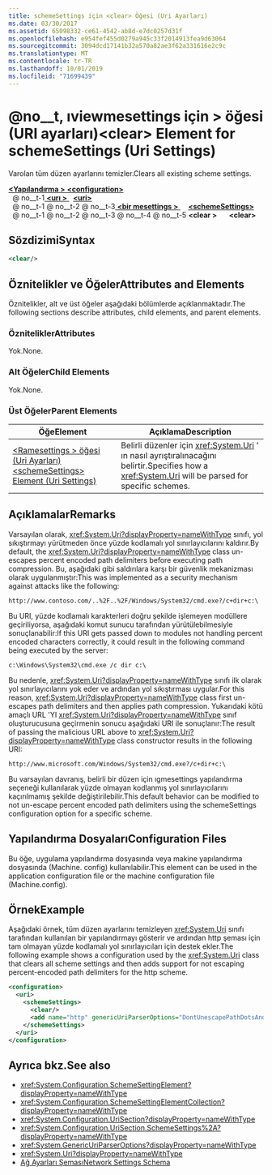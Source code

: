```yaml
---
title: schemeSettings için <clear> Öğesi (Uri Ayarları)
ms.date: 03/30/2017
ms.assetid: 65098332-ce61-4542-ab8d-e7dc0257d31f
ms.openlocfilehash: e954fef455d0279a945c33f2014913fea9d63064
ms.sourcegitcommit: 3094dcd17141b32a570a82ae3f62a331616e2c9c
ms.translationtype: MT
ms.contentlocale: tr-TR
ms.lasthandoff: 10/01/2019
ms.locfileid: "71699439"
---
```

# <a name="clear-element-for-schemesettings-uri-settings"></a><span data-ttu-id="0c4bd-102">@no__t, ıviewmesettings için > öğesi (URI ayarları)</span><span class="sxs-lookup"><span data-stu-id="0c4bd-102">\<clear> Element for schemeSettings (Uri Settings)</span></span>
<span data-ttu-id="0c4bd-103">Varolan tüm düzen ayarlarını temizler.</span><span class="sxs-lookup"><span data-stu-id="0c4bd-103">Clears all existing scheme settings.</span></span>  
  
[<span data-ttu-id="0c4bd-104"> **\<Yapılandırma >** </span><span class="sxs-lookup"><span data-stu-id="0c4bd-104">**\<configuration>**</span></span>](../configuration-element.md)  
<span data-ttu-id="0c4bd-105">&nbsp; @ no__t-1[ **\<urı >** ](uri-element-uri-settings.md)</span><span class="sxs-lookup"><span data-stu-id="0c4bd-105">&nbsp;&nbsp;[**\<uri>**](uri-element-uri-settings.md)</span></span>  
<span data-ttu-id="0c4bd-106">&nbsp; @ no__t-1 @ no__t-2 @ no__t-3[ **\<bir mesettings >** ](schemesettings-element-uri-settings.md)</span><span class="sxs-lookup"><span data-stu-id="0c4bd-106">&nbsp;&nbsp;&nbsp;&nbsp;[**\<schemeSettings>**](schemesettings-element-uri-settings.md)</span></span>  
<span data-ttu-id="0c4bd-107">&nbsp; @ no__t-1 @ no__t-2 @ no__t-3 @ no__t-4 @ no__t-5 **\<clear >**</span><span class="sxs-lookup"><span data-stu-id="0c4bd-107">&nbsp;&nbsp;&nbsp;&nbsp;&nbsp;&nbsp;**\<clear>**</span></span>  
  
## <a name="syntax"></a><span data-ttu-id="0c4bd-108">Sözdizimi</span><span class="sxs-lookup"><span data-stu-id="0c4bd-108">Syntax</span></span>  
  
```xml  
<clear/>  
```  
  
## <a name="attributes-and-elements"></a><span data-ttu-id="0c4bd-109">Öznitelikler ve Öğeler</span><span class="sxs-lookup"><span data-stu-id="0c4bd-109">Attributes and Elements</span></span>  
 <span data-ttu-id="0c4bd-110">Öznitelikler, alt ve üst öğeler aşağıdaki bölümlerde açıklanmaktadır.</span><span class="sxs-lookup"><span data-stu-id="0c4bd-110">The following sections describe attributes, child elements, and parent elements.</span></span>  
  
### <a name="attributes"></a><span data-ttu-id="0c4bd-111">Öznitelikler</span><span class="sxs-lookup"><span data-stu-id="0c4bd-111">Attributes</span></span>  
 <span data-ttu-id="0c4bd-112">Yok.</span><span class="sxs-lookup"><span data-stu-id="0c4bd-112">None.</span></span>  
  
### <a name="child-elements"></a><span data-ttu-id="0c4bd-113">Alt Öğeler</span><span class="sxs-lookup"><span data-stu-id="0c4bd-113">Child Elements</span></span>  
 <span data-ttu-id="0c4bd-114">Yok.</span><span class="sxs-lookup"><span data-stu-id="0c4bd-114">None.</span></span>  
  
### <a name="parent-elements"></a><span data-ttu-id="0c4bd-115">Üst Öğeler</span><span class="sxs-lookup"><span data-stu-id="0c4bd-115">Parent Elements</span></span>  
  
|<span data-ttu-id="0c4bd-116">Öğe</span><span class="sxs-lookup"><span data-stu-id="0c4bd-116">Element</span></span>|<span data-ttu-id="0c4bd-117">Açıklama</span><span class="sxs-lookup"><span data-stu-id="0c4bd-117">Description</span></span>|  
|-------------|-----------------|  
|[<span data-ttu-id="0c4bd-118">\<Ramesettings > öğesi (Uri Ayarları)</span><span class="sxs-lookup"><span data-stu-id="0c4bd-118">\<schemeSettings> Element (Uri Settings)</span></span>](schemesettings-element-uri-settings.md)|<span data-ttu-id="0c4bd-119">Belirli düzenler için <xref:System.Uri> ' ın nasıl ayrıştıralınacağını belirtir.</span><span class="sxs-lookup"><span data-stu-id="0c4bd-119">Specifies how a <xref:System.Uri> will be parsed for specific schemes.</span></span>|  
  
## <a name="remarks"></a><span data-ttu-id="0c4bd-120">Açıklamalar</span><span class="sxs-lookup"><span data-stu-id="0c4bd-120">Remarks</span></span>  
 <span data-ttu-id="0c4bd-121">Varsayılan olarak, <xref:System.Uri?displayProperty=nameWithType> sınıfı, yol sıkıştırmayı yürütmeden önce yüzde kodlamalı yol sınırlayıcılarını kaldırır.</span><span class="sxs-lookup"><span data-stu-id="0c4bd-121">By default, the <xref:System.Uri?displayProperty=nameWithType> class un-escapes percent encoded path delimiters before executing path compression.</span></span> <span data-ttu-id="0c4bd-122">Bu, aşağıdaki gibi saldırılara karşı bir güvenlik mekanizması olarak uygulanmıştır:</span><span class="sxs-lookup"><span data-stu-id="0c4bd-122">This was implemented as a security mechanism against attacks like the following:</span></span>  
  
 `http://www.contoso.com/..%2F..%2F/Windows/System32/cmd.exe?/c+dir+c:\`  
  
 <span data-ttu-id="0c4bd-123">Bu URI, yüzde kodlamalı karakterleri doğru şekilde işlemeyen modüllere geçiriliyorsa, aşağıdaki komut sunucu tarafından yürütülebilmesiyle sonuçlanabilir:</span><span class="sxs-lookup"><span data-stu-id="0c4bd-123">If this URI gets passed down to modules not handling percent encoded characters correctly, it could result in the following command being executed by the server:</span></span>  
  
 `c:\Windows\System32\cmd.exe /c dir c:\`  
  
 <span data-ttu-id="0c4bd-124">Bu nedenle, <xref:System.Uri?displayProperty=nameWithType> sınıfı ilk olarak yol sınırlayıcılarını yok eder ve ardından yol sıkıştırması uygular.</span><span class="sxs-lookup"><span data-stu-id="0c4bd-124">For this reason, <xref:System.Uri?displayProperty=nameWithType> class first un-escapes path delimiters and then applies path compression.</span></span> <span data-ttu-id="0c4bd-125">Yukarıdaki kötü amaçlı URL 'YI <xref:System.Uri?displayProperty=nameWithType> sınıf oluşturucusuna geçirmenin sonucu aşağıdaki URI ile sonuçlanır:</span><span class="sxs-lookup"><span data-stu-id="0c4bd-125">The result of passing the malicious URL above to <xref:System.Uri?displayProperty=nameWithType> class constructor results in the following URI:</span></span>  
  
 `http://www.microsoft.com/Windows/System32/cmd.exe?/c+dir+c:\`  
  
 <span data-ttu-id="0c4bd-126">Bu varsayılan davranış, belirli bir düzen için ıgmesettings yapılandırma seçeneği kullanılarak yüzde olmayan kodlanmış yol sınırlayıcılarını kaçırılmamış şekilde değiştirilebilir.</span><span class="sxs-lookup"><span data-stu-id="0c4bd-126">This default behavior can be modified to not un-escape percent encoded path delimiters using the schemeSettings configuration option for a specific scheme.</span></span>  
  
## <a name="configuration-files"></a><span data-ttu-id="0c4bd-127">Yapılandırma Dosyaları</span><span class="sxs-lookup"><span data-stu-id="0c4bd-127">Configuration Files</span></span>  
 <span data-ttu-id="0c4bd-128">Bu öğe, uygulama yapılandırma dosyasında veya makine yapılandırma dosyasında (Machine. config) kullanılabilir.</span><span class="sxs-lookup"><span data-stu-id="0c4bd-128">This element can be used in the application configuration file or the machine configuration file (Machine.config).</span></span>  
  
## <a name="example"></a><span data-ttu-id="0c4bd-129">Örnek</span><span class="sxs-lookup"><span data-stu-id="0c4bd-129">Example</span></span>  
 <span data-ttu-id="0c4bd-130">Aşağıdaki örnek, tüm düzen ayarlarını temizleyen <xref:System.Uri> sınıfı tarafından kullanılan bir yapılandırmayı gösterir ve ardından http şeması için tam olmayan yüzde kodlamalı yol sınırlayıcıları için destek ekler.</span><span class="sxs-lookup"><span data-stu-id="0c4bd-130">The following example shows a configuration used by the <xref:System.Uri> class that clears all scheme settings and then adds support for not escaping percent-encoded path delimiters for the http scheme.</span></span>  
  
```xml  
<configuration>  
  <uri>  
    <schemeSettings>  
      <clear/>  
      <add name="http" genericUriParserOptions="DontUnescapePathDotsAndSlashes"/>  
    </schemeSettings>  
  </uri>  
</configuration>  
```  
  
## <a name="see-also"></a><span data-ttu-id="0c4bd-131">Ayrıca bkz.</span><span class="sxs-lookup"><span data-stu-id="0c4bd-131">See also</span></span>

- <xref:System.Configuration.SchemeSettingElement?displayProperty=nameWithType>
- <xref:System.Configuration.SchemeSettingElementCollection?displayProperty=nameWithType>
- <xref:System.Configuration.UriSection?displayProperty=nameWithType>
- <xref:System.Configuration.UriSection.SchemeSettings%2A?displayProperty=nameWithType>
- <xref:System.GenericUriParserOptions?displayProperty=nameWithType>
- <xref:System.Uri?displayProperty=nameWithType>
- [<span data-ttu-id="0c4bd-132">Ağ Ayarları Şeması</span><span class="sxs-lookup"><span data-stu-id="0c4bd-132">Network Settings Schema</span></span>](index.md)
